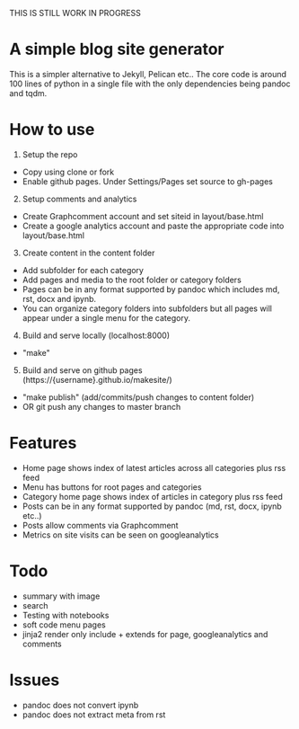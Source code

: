 THIS IS STILL WORK IN PROGRESS

A simple blog site generator
============================

This is a simpler alternative to Jekyll, Pelican etc.. The core code is around 100 lines of python in a single file with the only dependencies being pandoc and tqdm.

How to use
==========

1. Setup the repo
* Copy using clone or fork
* Enable github pages. Under Settings/Pages set source to gh-pages
2. Setup comments and analytics
* Create Graphcomment account and set siteid in layout/base.html
* Create a google analytics account and paste the appropriate code into layout/base.html
3. Create content in the content folder
* Add subfolder for each category
* Add pages and media to the root folder or category folders
* Pages can be in any format supported by pandoc which includes md, rst, docx and ipynb. 
* You can organize category folders into subfolders but all pages will appear under a single menu for the category.
4. Build and serve locally (localhost:8000)
* "make"
5. Build and serve on github pages (https://{username}.github.io/makesite/)
* "make publish" (add/commits/push changes to content folder)
* OR git push any changes to master branch

Features
========

* Home page shows index of latest articles across all categories plus rss feed
* Menu has buttons for root pages and categories
* Category home page shows index of articles in category plus rss feed
* Posts can be in any format supported by pandoc (md, rst, docx, ipynb etc..)
* Posts allow comments via Graphcomment
* Metrics on site visits can be seen on googleanalytics


Todo
====

* summary with image
* search
* Testing with notebooks
* soft code menu pages
* jinja2
    render only
    include + extends for page, googleanalytics and comments

Issues
======

* pandoc does not convert ipynb
* pandoc does not extract meta from rst





